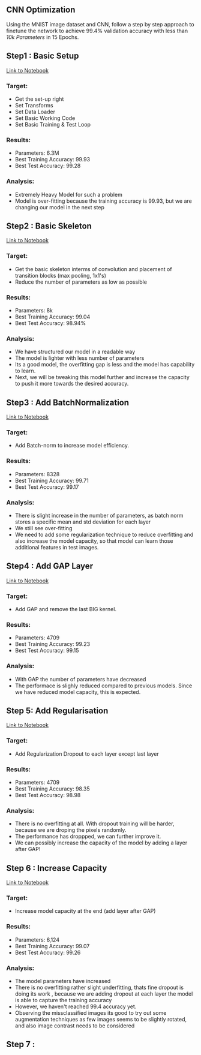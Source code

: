 ## CNN Optimization

Using the MNIST image dataset and CNN, follow a step by step approach to finetune the network to achieve 99.4% validation accuracy with less than *10k Parameters* in 15 Epochs.


## Step1 : Basic Setup

[Link to Notebook](https://github.com/divya-r-kamat/DeepVision/blob/main/CNN%20Optimization/MNIST_BasicSetup_Step1.ipynb)

### Target:

- Get the set-up right
- Set Transforms
- Set Data Loader
- Set Basic Working Code
- Set Basic Training  & Test Loop

### Results:
- Parameters: 6.3M
- Best Training Accuracy: 99.93
- Best Test Accuracy: 99.28

### Analysis:
- Extremely Heavy Model for such a problem
- Model is over-fitting because the training accuracy is 99.93, but we are changing our model in the next step

## Step2 : Basic Skeleton

[Link to Notebook](https://github.com/divya-r-kamat/DeepVision/blob/main/CNN%20Optimization/MNIST_BasicSkeleton_Step2.ipynb)

### Target:

- Get the basic skeleton interms of convolution and placement of transition blocks (max pooling, 1x1's)
- Reduce the number of parameters as low as possible

### Results:
- Parameters: 8k
- Best Training Accuracy: 99.04
- Best Test Accuracy: 98.94%

### Analysis:
- We have structured our model in a readable way
- The model is lighter with less number of parameters 
- Its a good model, the overfitting gap is less and the model has capability to learn.  
- Next, we will be tweaking this model further and increase the capacity to push it more towards the desired accuracy.

## Step3 : Add BatchNormalization

[Link to Notebook](https://github.com/divya-r-kamat/DeepVision/blob/main/CNN%20Optimization/MNIST_BatchNorm_Step3.ipynb)

### Target:

- Add Batch-norm to increase model efficiency.

### Results:
- Parameters: 8328
- Best Training Accuracy: 99.71
- Best Test Accuracy: 99.17

### Analysis:
- There is slight increase in the number of parameters, as batch norm stores a specific mean and std deviation for each layer  
- We still see over-fitting 
- We need to add some regularization technique to reduce overfitting and also increase the model capacity, so that model can learn those additional features in test images.

## Step4 : Add GAP Layer

[Link to Notebook](https://github.com/divya-r-kamat/DeepVision/blob/main/CNN%20Optimization/MNIST_GAP_Step4.ipynb)

### Target:

- Add GAP and remove the last BIG kernel.

### Results:
- Parameters: 4709
- Best Training Accuracy: 99.23
- Best Test Accuracy: 99.15

### Analysis:
- With GAP the number of parameters have decreased
- The performace is slighly reduced compared to previous models. Since we have reduced model capacity, this is expected.


## Step 5: Add Regularisation

[Link to Notebook](https://github.com/divya-r-kamat/DeepVision/blob/main/CNN%20Optimization/MNIST_Regularization_Step5.ipynb)

### Target:

- Add Regularization Dropout to each layer except last layer

### Results:
- Parameters: 4709
- Best Training Accuracy: 98.35
- Best Test Accuracy: 98.98

### Analysis:
- There is no overfitting at all. With dropout training will be harder, because we are droping the pixels randomly.
- The performance has droppped, we can further improve it. 
- We can possibly increase the capacity of the model by adding a layer after GAP! 

## Step 6 : Increase Capacity

[Link to Notebook](https://github.com/divya-r-kamat/DeepVision/blob/main/CNN%20Optimization/MNIST_IncreaseCapacity_Step6.ipynb)

### Target:

- Increase model capacity at the end (add layer after GAP)

### Results:
- Parameters: 6,124
- Best Training Accuracy: 99.07
- Best Test Accuracy: 99.26

### Analysis:
- The model parameters have increased
- There is no overfitting rather slight underfitting, thats fine dropout is doing its work , because we are adding dropout at each layer the model is able to capture the training accuracy
- However, we haven't reached 99.4 accuracy yet.
- Observing the missclassified images its good to try out some augmentation techniques as few images seems to be slightly rotated, and also image contrast needs to be considered

## Step 7 : 
